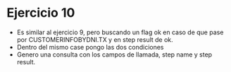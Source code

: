 # Ejercicio 10
* Es similar al ejercicio 9, pero buscando un flag ok en caso de que pase por CUSTOMERINFOBYDNI.TX y en step result de ok.
* Dentro del mismo case pongo las dos condiciones
* Genero una consulta con los campos de llamada, step name y step result.